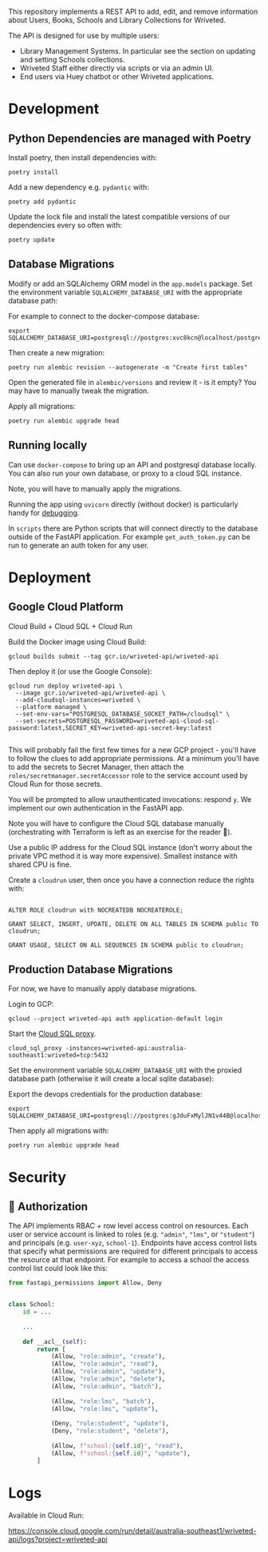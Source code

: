 
This repository implements a REST API to add, edit, and remove information about 
Users, Books, Schools and Library Collections for Wriveted.

The API is designed for use by multiple users:
* Library Management Systems. In particular see the section on updating and setting Schools collections.
* Wriveted Staff either directly via scripts or via an admin UI.
* End users via Huey chatbot or other Wriveted applications.


# Development


## Python Dependencies are managed with Poetry

Install poetry, then install dependencies with:

```shell
poetry install
```

Add a new dependency e.g. `pydantic` with:

```shell
poetry add pydantic
```

Update the lock file and install the latest compatible versions of our dependencies every so often with:

```shell
poetry update
```


## Database Migrations

Modify or add an SQLAlchemy ORM model in the `app.models` package.
Set the environment variable `SQLALCHEMY_DATABASE_URI` with the appropriate database path:

For example to connect to the docker-compose database:
```
export SQLALCHEMY_DATABASE_URI=postgresql://postgres:xvc8kcn@localhost/postgres
```

Then create a new migration:

```shell
poetry run alembic revision --autogenerate -m "Create first tables"
```

Open the generated file in `alembic/versions` and review it - is it empty?
You may have to manually tweak the migration.

Apply all migrations:

```shell
poetry run alembic upgrade head
```


## Running locally

Can use `docker-compose` to bring up an API and postgresql database locally.
You can also run your own database, or proxy to a cloud SQL instance.

Note, you will have to manually apply the migrations.

Running the app using `uvicorn` directly (without docker) is particularly handy for 
[debugging](https://fastapi.tiangolo.com/tutorial/debugging/).

In `scripts` there are Python scripts that will connect directly to the 
database outside of the FastAPI application. For example `get_auth_token.py`
can be run to generate an auth token for any user.


# Deployment

## Google Cloud Platform

Cloud Build + Cloud SQL + Cloud Run

Build the Docker image using Cloud Build:

`gcloud builds submit --tag gcr.io/wriveted-api/wriveted-api`

Then deploy it (or use the Google Console):

```shell
gcloud run deploy wriveted-api \
  --image gcr.io/wriveted-api/wriveted-api \
  --add-cloudsql-instances=wriveted \
  --platform managed \
  --set-env-vars="POSTGRESQL_DATABASE_SOCKET_PATH=/cloudsql" \
  --set-secrets=POSTGRESQL_PASSWORD=wriveted-api-cloud-sql-password:latest,SECRET_KEY=wriveted-api-secret-key:latest
  
```

This will probably fail the first few times for a new GCP project - you'll have
to follow the clues to add appropriate permissions.
At a minimum you'll have to add the secrets to Secret Manager, then attach
the `roles/secretmanager.secretAccessor` role to the service account used by 
Cloud Run for those secrets.

You will be prompted to allow unauthenticated invocations: respond `y`. We 
implement our own authentication in the FastAPI app.

Note you will have to configure the Cloud SQL database manually 
(orchestrating with Terraform is left as an exercise for the reader 👋).

Use a public IP address for the Cloud SQL instance (don't worry about the
private VPC method it is way more expensive).
Smallest instance with shared CPU is fine.

Create a `cloudrun` user, then once you have a connection
reduce the rights with:

```postgresql

ALTER ROLE cloudrun with NOCREATEDB NOCREATEROLE;

GRANT SELECT, INSERT, UPDATE, DELETE ON ALL TABLES IN SCHEMA public TO cloudrun;

GRANT USAGE, SELECT ON ALL SEQUENCES IN SCHEMA public to cloudrun;

```

## Production Database Migrations

For now, we have to manually apply database migrations.

Login to GCP:

```shell
gcloud --project wriveted-api auth application-default login
```

Start the [Cloud SQL proxy](https://cloud.google.com/sql/docs/postgres/quickstart-proxy-test).

```shell
cloud_sql_proxy -instances=wriveted-api:australia-southeast1:wriveted=tcp:5432
```

Set the environment variable `SQLALCHEMY_DATABASE_URI` with the proxied database path (otherwise it will create a local sqlite database):

Export the devops credentials for the production database:

```
export SQLALCHEMY_DATABASE_URI=postgresql://postgres:gJduFxMylJN1v44B@localhost/postgres
```

Then apply all migrations with:

```shell
poetry run alembic upgrade head
```

# Security

## 🚨 Authorization

The API implements RBAC + row level access control on resources. Each user or service account
is linked to roles (e.g. `"admin"`, `"lms"`, or `"student"`) and principals (e.g. `user-xyz`,
`school-1`). Endpoints have access control lists that specify what permissions are required for
different principals to access the resource at that endpoint. For example to access a school
the access control list could look like this:

```python
from fastapi_permissions import Allow, Deny


class School:
    id = ...
    
    ...
    
    def __acl__(self):
        return [
            (Allow, "role:admin", "create"),
            (Allow, "role:admin", "read"),
            (Allow, "role:admin", "update"),
            (Allow, "role:admin", "delete"),
            (Allow, "role:admin", "batch"),
        
            (Allow, "role:lms", "batch"),
            (Allow, "role:lms", "update"),
        
            (Deny, "role:student", "update"),
            (Deny, "role:student", "delete"),
        
            (Allow, f"school:{self.id}", "read"),
            (Allow, f"school:{self.id}", "update"),
        ]
```


# Logs

Available in Cloud Run:

https://console.cloud.google.com/run/detail/australia-southeast1/wriveted-api/logs?project=wriveted-api
